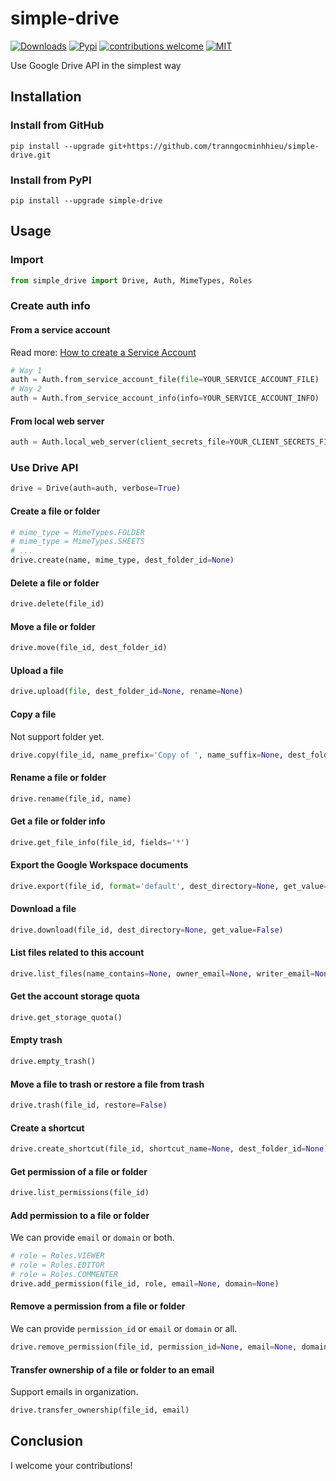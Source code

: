 # simple-drive
[![Downloads](https://img.shields.io/pypi/dm/simple-drive)](https://pypi.org/project/simple-drive)
[![Pypi](https://img.shields.io/pypi/v/simple-drive?label=pip&logo=PyPI&logoColor=white)](https://pypi.org/project/simple-drive)
[![contributions welcome](https://img.shields.io/badge/contributions-welcome-brightgreen.svg)](https://github.com/tranngocminhhieu/simple-drive/issues)
[![MIT](https://img.shields.io/github/license/tranngocminhhieu/simple-drive)](https://github.com/tranngocminhhieu/simple-drive/blob/main/LICENSE)


Use Google Drive API in the simplest way

## Installation
### Install from GitHub
```shell
pip install --upgrade git+https://github.com/tranngocminhhieu/simple-drive.git
```
### Install from PyPI
```shell
pip install --upgrade simple-drive
```

## Usage
### Import
```python
from simple_drive import Drive, Auth, MimeTypes, Roles
```

### Create auth info
#### From a service account
Read more: [How to create a Service Account](https://lucidgen.com/en/create-service-account-and-enable-google-cloud-api/)
```python
# Way 1
auth = Auth.from_service_account_file(file=YOUR_SERVICE_ACCOUNT_FILE)
# Way 2
auth = Auth.from_service_account_info(info=YOUR_SERVICE_ACCOUNT_INFO)
```
#### From local web server
```python
auth = Auth.local_web_server(client_secrets_file=YOUR_CLIENT_SECRETS_FILE)
```

### Use Drive API
```python
drive = Drive(auth=auth, verbose=True)
```

#### Create a file or folder
```python
# mime_type = MimeTypes.FOLDER
# mime_type = MimeTypes.SHEETS
# ...
drive.create(name, mime_type, dest_folder_id=None)
```

#### Delete a file or folder
```python
drive.delete(file_id)
```

#### Move a file or folder
```python
drive.move(file_id, dest_folder_id)
```

#### Upload a file
```python
drive.upload(file, dest_folder_id=None, rename=None)
```

#### Copy a file
Not support folder yet.
```python
drive.copy(file_id, name_prefix='Copy of ', name_suffix=None, dest_folder_id=None)
```

#### Rename a file or folder
```python
drive.rename(file_id, name)
```

#### Get a file or folder info
```python
drive.get_file_info(file_id, fields='*')
```

#### Export the Google Workspace documents
```python
drive.export(file_id, format='default', dest_directory=None, get_value=False)
```

#### Download a file
```python
drive.download(file_id, dest_directory=None, get_value=False)
```

#### List files related to this account
```python
drive.list_files(name_contains=None, owner_email=None, writer_email=None, reader_email=None, folder_id=None, trashed=None, mime_type_contains=None, shared_with_me=None, visibility=None, custom_filter=None)
```

#### Get the account storage quota
```python
drive.get_storage_quota()
```

#### Empty trash
```python
drive.empty_trash()
```

#### Move a file to trash or restore a file from trash
```python
drive.trash(file_id, restore=False)
```

#### Create a shortcut
```python
drive.create_shortcut(file_id, shortcut_name=None, dest_folder_id=None)
```

#### Get permission of a file or folder
```python
drive.list_permissions(file_id)
```

#### Add permission to a file or folder
We can provide `email` or `domain` or both.
```python
# role = Roles.VIEWER
# role = Roles.EDITOR
# role = Roles.COMMENTER
drive.add_permission(file_id, role, email=None, domain=None)
```

#### Remove a permission from a file or folder
We can provide `permission_id` or `email` or `domain` or all.
```python
drive.remove_permission(file_id, permission_id=None, email=None, domain=None)
```

#### Transfer ownership of a file or folder to an email
Support emails in organization.
```python
drive.transfer_ownership(file_id, email)
```

## Conclusion
I welcome your contributions!